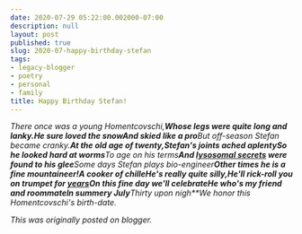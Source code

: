 ```yaml
---
date: 2020-07-29 05:22:00.002000-07:00
description: null
layout: post
published: true
slug: 2020-07-happy-birthday-stefan
tags:
- legacy-blogger
- poetry
- personal
- family
title: Happy Birthday Stefan!
---
```



*There once was a young Homentcovschi,**Whose legs were quite long and lanky.**He sure loved the snow**And skied like a pro**But off-season Stefan became cranky.**At the old age of twenty,**Stefan's joints ached aplenty**So he looked hard at worms**To age on his terms**And [lysosomal secrets](https://advances.sciencemag.org/content/advances/6/26/eaaz9805.full.pdf) were found to his glee**Some days Stefan plays bio-engineer**Other times he is a fine mountaineer!**A cooker of chille**He's really quite silly,**He'll rick-roll you on trumpet for [years](https://www.youtube.com/watch?v=TzXXHVhGXTQ)**On this fine day we'll celebrate**He who's my friend and roommate**In summery July**Thirty upon nigh**We honor this Homentcovschi's birth-date.*

*This was originally posted on blogger.*
